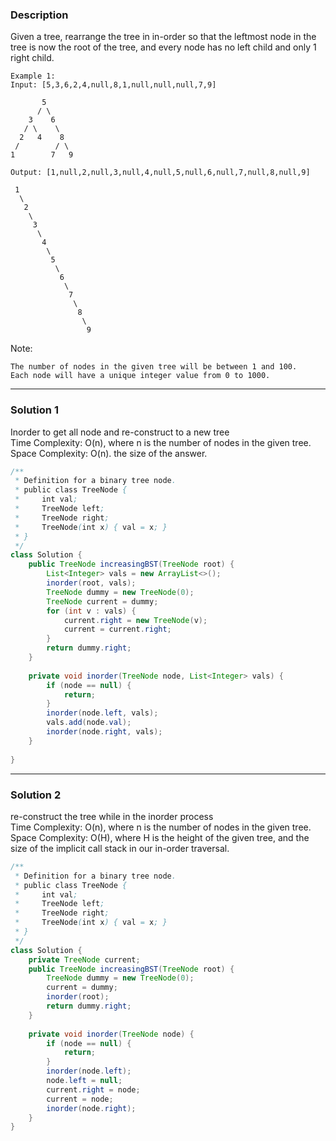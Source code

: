 ### **Description** ###
Given a tree, rearrange the tree in in-order so that the leftmost node in the tree is now the root of the tree, and every node has no left child and only 1 right child.
```
Example 1:
Input: [5,3,6,2,4,null,8,1,null,null,null,7,9]

       5
      / \
    3    6
   / \    \
  2   4    8
 /        / \ 
1        7   9

Output: [1,null,2,null,3,null,4,null,5,null,6,null,7,null,8,null,9]

 1
  \
   2
    \
     3
      \
       4
        \
         5
          \
           6
            \
             7
              \
               8
                \
                 9  
```
Note:

    The number of nodes in the given tree will be between 1 and 100.
    Each node will have a unique integer value from 0 to 1000.

---
### **Solution 1** ###
Inorder to get all node and re-construct to a new tree  
Time Complexity: O(n), where n is the number of nodes in the given tree.  
Space Complexity: O(n). the size of the answer.  
```java
/**
 * Definition for a binary tree node.
 * public class TreeNode {
 *     int val;
 *     TreeNode left;
 *     TreeNode right;
 *     TreeNode(int x) { val = x; }
 * }
 */
class Solution {
    public TreeNode increasingBST(TreeNode root) {
        List<Integer> vals = new ArrayList<>();
        inorder(root, vals);
        TreeNode dummy = new TreeNode(0);
        TreeNode current = dummy;
        for (int v : vals) {
            current.right = new TreeNode(v);
            current = current.right;
        }
        return dummy.right;
    }
    
    private void inorder(TreeNode node, List<Integer> vals) {
        if (node == null) {
            return;
        }
        inorder(node.left, vals);
        vals.add(node.val);
        inorder(node.right, vals);
    }
    
}
```

---
### **Solution 2** ###
re-construct the tree while in the inorder process  
Time Complexity: O(n), where n is the number of nodes in the given tree.  
Space Complexity: O(H), where H is the height of the given tree, and the size of the implicit call stack in our in-order traversal.

```java
/**
 * Definition for a binary tree node.
 * public class TreeNode {
 *     int val;
 *     TreeNode left;
 *     TreeNode right;
 *     TreeNode(int x) { val = x; }
 * }
 */
class Solution {
    private TreeNode current;
    public TreeNode increasingBST(TreeNode root) {
        TreeNode dummy = new TreeNode(0);
        current = dummy;
        inorder(root);
        return dummy.right;
    }
    
    private void inorder(TreeNode node) {
        if (node == null) {
            return;
        }
        inorder(node.left);
        node.left = null;
        current.right = node;
        current = node;
        inorder(node.right);
    }
}
```